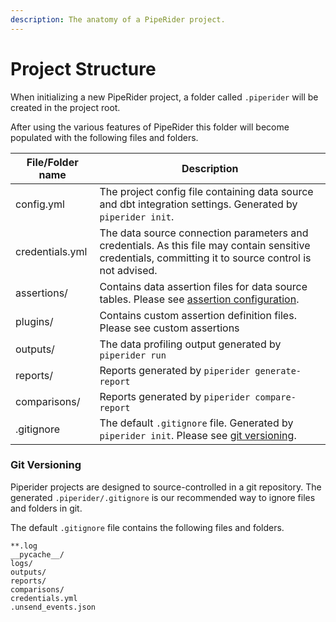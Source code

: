 ```yaml
---
description: The anatomy of a PipeRider project.
---
```


# Project Structure

When initializing a new PipeRider project, a folder called `.piperider` will be created in the project root.

After using the various features of PipeRider this folder will become populated with the following files and folders.

| File/Folder name | Description                                                                                                                                            |
| ---------------- | ------------------------------------------------------------------------------------------------------------------------------------------------------ |
| config.yml       | The project config file containing data source and dbt integration settings. Generated by `piperider init`.                                            |
| credentials.yml  | The data source connection parameters and credentials. As this file may contain sensitive credentials, committing it to source control is not advised. |
| assertions/      | Contains data assertion files for data source tables. Please see [assertion configuration](assertion-configuration.md).                                |
| plugins/         | Contains custom assertion definition files. Please see custom assertions                                                                               |
| outputs/         | The data profiling output generated by `piperider run`                                                                                                 |
| reports/         | Reports generated by `piperider generate-report`                                                                                                       |
| comparisons/     | Reports generated by `piperider compare-report`                                                                                                        |
| .gitignore       | The default `.gitignore` file. Generated by `piperider init`.  Please see [git versioning](project-structure.md#git-versioning).                       |

### Git Versioning

Piperider projects are designed to source-controlled in a git repository. The generated `.piperider/.gitignore` is our recommended way to ignore files and folders in git.

The default `.gitignore` file contains the following files and folders.&#x20;

```
**.log
__pycache__/
logs/
outputs/
reports/
comparisons/
credentials.yml
.unsend_events.json
```
